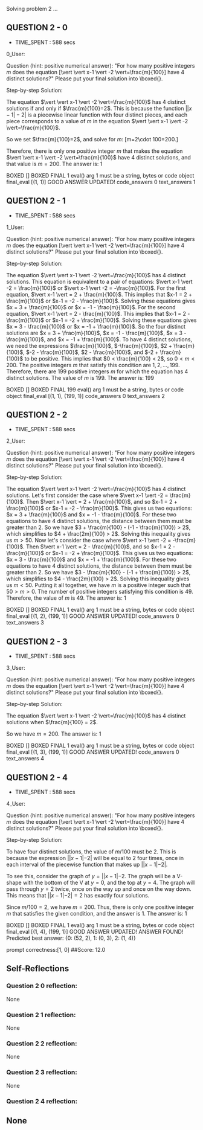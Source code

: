 Solving problem 2 ...



## QUESTION 2 - 0 
- TIME_SPENT : 588 secs

0_User:

Question (hint: positive numerical answer):
"For how many positive integers $m$ does the equation \[\vert \vert x-1 \vert -2 \vert=\frac{m}{100}\] have $4$ distinct solutions?"
Please put your final solution into \boxed{}.

Step-by-step Solution:


The equation $\vert \vert x-1 \vert -2 \vert=\frac{m}{100}$ has 4 distinct solutions if and only if $\frac{m}{100}=2$.
This is because the function $\vert \vert x-1 \vert -2 \vert$ is a piecewise linear function with four distinct pieces,
and each piece corresponds to a value of $m$ in the equation $\vert \vert x-1 \vert -2 \vert=\frac{m}{100}$.

So we set $\frac{m}{100}=2$, and solve for $m$:
\[m=2\cdot 100=200.\]

Therefore, there is only one positive integer $m$ that makes the equation $\vert \vert x-1 \vert -2 \vert=\frac{m}{100}$ have 4 distinct solutions,
and that value is $m=200$. The answer is: $1$

BOXED []
BOXED FINAL 1
eval() arg 1 must be a string, bytes or code object final_eval
[(1, 1)]
GOOD ANSWER UPDATED!
code_answers 0 text_answers 1



## QUESTION 2 - 1 
- TIME_SPENT : 588 secs

1_User:

Question (hint: positive numerical answer):
"For how many positive integers $m$ does the equation \[\vert \vert x-1 \vert -2 \vert=\frac{m}{100}\] have $4$ distinct solutions?"
Please put your final solution into \boxed{}.

Step-by-step Solution:


The equation $\vert \vert x-1 \vert -2 \vert=\frac{m}{100}$ has 4 distinct solutions.
This equation is equivalent to a pair of equations:
$\vert x-1 \vert -2 = \frac{m}{100}$ or $\vert x-1 \vert -2 = -\frac{m}{100}$.
For the first equation, $\vert x-1 \vert = 2 + \frac{m}{100}$.
This implies that $x-1 = 2 + \frac{m}{100}$ or $x-1 = -2 - \frac{m}{100}$.
Solving these equations gives $x = 3 + \frac{m}{100}$ or $x = -1 - \frac{m}{100}$.
For the second equation, $\vert x-1 \vert = 2 - \frac{m}{100}$.
This implies that $x-1 = 2 - \frac{m}{100}$ or $x-1 = -2 + \frac{m}{100}$.
Solving these equations gives $x = 3 - \frac{m}{100}$ or $x = -1 + \frac{m}{100}$.
So the four distinct solutions are $x = 3 + \frac{m}{100}$, $x = -1 - \frac{m}{100}$, $x = 3 - \frac{m}{100}$, and $x = -1 + \frac{m}{100}$.
To have 4 distinct solutions, we need the expressions $\frac{m}{100}$, $-\frac{m}{100}$, $2 + \frac{m}{100}$, $-2 - \frac{m}{100}$, $2 - \frac{m}{100}$, and $-2 + \frac{m}{100}$ to be positive.
This implies that $0 < \frac{m}{100} < 2$, so $0 < m < 200$.
The positive integers $m$ that satisfy this condition are $1, 2, ..., 199$.
Therefore, there are 199 positive integers $m$ for which the equation has 4 distinct solutions.
The value of $m$ is 199. The answer is: $199$

BOXED []
BOXED FINAL 199
eval() arg 1 must be a string, bytes or code object final_eval
[(1, 1), (199, 1)]
code_answers 0 text_answers 2



## QUESTION 2 - 2 
- TIME_SPENT : 588 secs

2_User:

Question (hint: positive numerical answer):
"For how many positive integers $m$ does the equation \[\vert \vert x-1 \vert -2 \vert=\frac{m}{100}\] have $4$ distinct solutions?"
Please put your final solution into \boxed{}.

Step-by-step Solution:


The equation $\vert \vert x-1 \vert -2 \vert=\frac{m}{100}$ has 4 distinct solutions.
Let's first consider the case where $\vert x-1 \vert -2 = \frac{m}{100}$.
Then $\vert x-1 \vert = 2 + \frac{m}{100}$, and so $x-1 = 2 + \frac{m}{100}$ or $x-1 = -2 - \frac{m}{100}$.
This gives us two equations:
$x = 3 + \frac{m}{100}$ and $x = -1 - \frac{m}{100}$.
For these two equations to have 4 distinct solutions, the distance between them must be greater than 2.
So we have $3 + \frac{m}{100} - (-1 - \frac{m}{100}) > 2$, which simplifies to $4 + \frac{2m}{100} > 2$.
Solving this inequality gives us $m > 50$.
Now let's consider the case where $\vert x-1 \vert -2 = -\frac{m}{100}$.
Then $\vert x-1 \vert = 2 - \frac{m}{100}$, and so $x-1 = 2 - \frac{m}{100}$ or $x-1 = -2 + \frac{m}{100}$.
This gives us two equations:
$x = 3 - \frac{m}{100}$ and $x = -1 + \frac{m}{100}$.
For these two equations to have 4 distinct solutions, the distance between them must be greater than 2.
So we have $3 - \frac{m}{100} - (-1 + \frac{m}{100}) > 2$, which simplifies to $4 - \frac{2m}{100} > 2$.
Solving this inequality gives us $m < 50$.
Putting it all together, we have $m$ is a positive integer such that $50 > m > 0$.
The number of positive integers satisfying this condition is 49.
Therefore, the value of $m$ is 49.
The answer is: $1$

BOXED []
BOXED FINAL 1
eval() arg 1 must be a string, bytes or code object final_eval
[(1, 2), (199, 1)]
GOOD ANSWER UPDATED!
code_answers 0 text_answers 3



## QUESTION 2 - 3 
- TIME_SPENT : 588 secs

3_User:

Question (hint: positive numerical answer):
"For how many positive integers $m$ does the equation \[\vert \vert x-1 \vert -2 \vert=\frac{m}{100}\] have $4$ distinct solutions?"
Please put your final solution into \boxed{}.

Step-by-step Solution:


The equation $\vert \vert x-1 \vert -2 \vert=\frac{m}{100}$ has 4 distinct solutions when $\frac{m}{100} = 2$.

So we have $m = 200$.
The answer is: $1$

BOXED []
BOXED FINAL 1
eval() arg 1 must be a string, bytes or code object final_eval
[(1, 3), (199, 1)]
GOOD ANSWER UPDATED!
code_answers 0 text_answers 4



## QUESTION 2 - 4 
- TIME_SPENT : 588 secs

4_User:

Question (hint: positive numerical answer):
"For how many positive integers $m$ does the equation \[\vert \vert x-1 \vert -2 \vert=\frac{m}{100}\] have $4$ distinct solutions?"
Please put your final solution into \boxed{}.

Step-by-step Solution:


To have four distinct solutions, the value of $m/100$ must be $2$. This is because the expression $| |x-1|-2|$ will be equal to $2$ four times, once in each interval of the piecewise function that makes up $| |x-1|-2|$.

To see this, consider the graph of $y = ||x-1|-2$. The graph will be a V-shape with the bottom of the V at $y=0$, and the top at $y=4$. The graph will pass through $y=2$ twice, once on the way up and once on the way down. This means that $| |x-1|-2|=2$ has exactly four solutions.

Since $m/100 = 2$, we have $m = 200$. Thus, there is only one positive integer $m$ that satisfies the given condition, and the answer is $1$. The answer is: 1

BOXED []
BOXED FINAL 1
eval() arg 1 must be a string, bytes or code object final_eval
[(1, 4), (199, 1)]
GOOD ANSWER UPDATED!
ANSWER FOUND!
Predicted best answer: {0: (52, 2), 1: (0, 3), 2: (1, 4)}

prompt correctness:[1, 0]
##Score: 12.0

## Self-Reflections

### Question 2 0 reflection:
None
### Question 2 1 reflection:
None
### Question 2 2 reflection:
None
### Question 2 3 reflection:
None
### Question 2 4 reflection:
None
---
